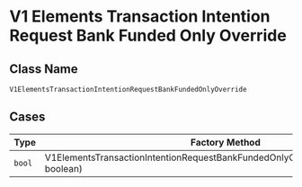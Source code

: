 
# V1 Elements Transaction Intention Request Bank Funded Only Override

## Class Name

`V1ElementsTransactionIntentionRequestBankFundedOnlyOverride`

## Cases

| Type | Factory Method |
|  --- | --- |
| `bool` | V1ElementsTransactionIntentionRequestBankFundedOnlyOverride.FromBoolean(bool boolean) |

